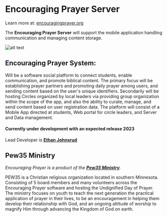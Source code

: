 # Encouraging Prayer Server
Learn more at: [encouragingprayer.org](https://encouragingprayer.org/)

The **Encouraging Prayer Server** will support the mobile application handling communication and managing content storage.


![alt text](http://encouragingprayer.org/encouraging-prayer.png)

## Encouraging Prayer System: 
Will be a software social platform to connect students, enable communication, and promote biblical content.  The primary focus will be establishing prayer partners and promoting daily prayer among users, and sending content based on the user's unique identifiers.  Secondarily will be hosting Circles organized by local leaders via providing group organization within the scope of the app, and also the ability to curate, manage, and send content based on user registration data. The platform will consist of a Mobile App directed at students, Web portal for circle leaders, and Server and Data management.

#### Currently under development with an expected release 2023

Lead Developer is [**Ethan Johnsrud**](https://ethanjohnsrud.com/)

## Pew35 Ministry
*Encouraging Prayer is a product of the [**Pew35 Ministry**](https://pew35.org/).*

PEW35 is a Christian religious organization located in southern Minnesota.  Consisting of 5 board members and many volunteers across the Encouraging Prayer software  and hosting the Undignified Day of Prayer.  The ministry focuses on youth to teach the next generation the practical application of prayer in their lives, to be an encouragement in helping them develop their relationship with God, and an ongoing attitude of worship to magnify Him through advancing the Kingdom of God on earth.
